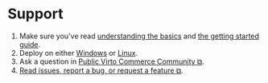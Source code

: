 # Support

1. Make sure you've read [understanding the basics](index.md) and [the getting started guide](user-guide/getting-started.md).
2. Deploy on either [Windows](getting-started/deploy-from-precompiled-binaries-windows.md) or [Linux](getting-started/deploy-from-precompiled-binaries-linux.md).
3. Ask a question in [Public Virto Commerce Community ⧉](https://www.virtocommerce.org).
4. [Read issues, report a bug, or request a feature ⧉](https://help.virtocommerce.com/support/home).
